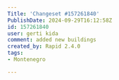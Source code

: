 ```yaml
---
Title: 'Changeset #157261840'
PublishDate: 2024-09-29T16:12:58Z
id: 157261840
user: gerti kida
comment: added new buildings
created_by: Rapid 2.4.0
tags:
- Montenegro

---
```

